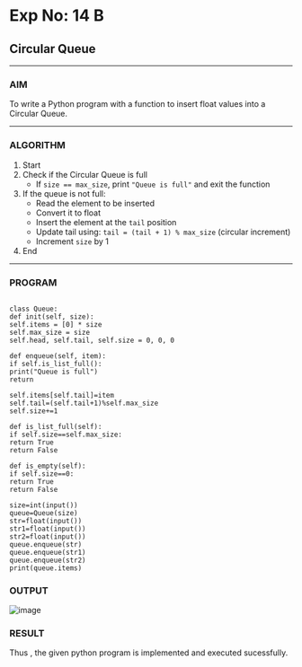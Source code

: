 # Exp No: 14 B  
## Circular Queue 
---

### AIM  
To write a Python program with a function to insert float values into a Circular Queue.

---

### ALGORITHM

1. Start  
2. Check if the Circular Queue is full  
   - If `size == max_size`, print `"Queue is full"` and exit the function  
3. If the queue is not full:  
   - Read the element to be inserted  
   - Convert it to float  
   - Insert the element at the `tail` position  
   - Update tail using: `tail = (tail + 1) % max_size` (circular increment)  
   - Increment `size` by 1  
4. End

---

### PROGRAM

```

class Queue:
def init(self, size):
self.items = [0] * size
self.max_size = size
self.head, self.tail, self.size = 0, 0, 0

def enqueue(self, item):
if self.is_list_full():
print("Queue is full")
return

self.items[self.tail]=item
self.tail=(self.tail+1)%self.max_size
self.size+=1

def is_list_full(self):
if self.size==self.max_size:
return True
return False

def is_empty(self):
if self.size==0:
return True
return False

size=int(input())
queue=Queue(size)
str=float(input())
str1=float(input())
str2=float(input())
queue.enqueue(str)
queue.enqueue(str1)
queue.enqueue(str2)
print(queue.items)
```

### OUTPUT
![image](https://github.com/user-attachments/assets/d4fc9a41-a649-46c1-af25-3f1f21d0f4fb)


### RESULT
Thus , the given python program is implemented and executed sucessfully.
